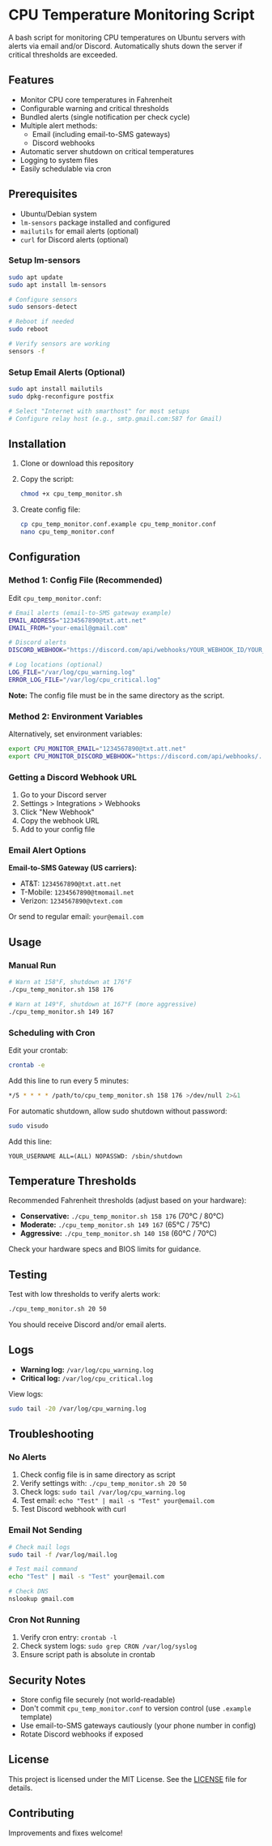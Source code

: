 # CPU Temperature Monitoring Script

A bash script for monitoring CPU temperatures on Ubuntu servers with alerts via email and/or Discord. Automatically shuts down the server if critical thresholds are exceeded.

## Features

- Monitor CPU core temperatures in Fahrenheit
- Configurable warning and critical thresholds
- Bundled alerts (single notification per check cycle)
- Multiple alert methods:
  - Email (including email-to-SMS gateways)
  - Discord webhooks
- Automatic server shutdown on critical temperatures
- Logging to system files
- Easily schedulable via cron

## Prerequisites

- Ubuntu/Debian system
- `lm-sensors` package installed and configured
- `mailutils` for email alerts (optional)
- `curl` for Discord alerts (optional)

### Setup lm-sensors

```bash
sudo apt update
sudo apt install lm-sensors

# Configure sensors
sudo sensors-detect

# Reboot if needed
sudo reboot

# Verify sensors are working
sensors -f
```

### Setup Email Alerts (Optional)

```bash
sudo apt install mailutils
sudo dpkg-reconfigure postfix

# Select "Internet with smarthost" for most setups
# Configure relay host (e.g., smtp.gmail.com:587 for Gmail)
```

## Installation

1. Clone or download this repository
2. Copy the script:
   ```bash
   chmod +x cpu_temp_monitor.sh
   ```

3. Create config file:
   ```bash
   cp cpu_temp_monitor.conf.example cpu_temp_monitor.conf
   nano cpu_temp_monitor.conf
   ```

## Configuration

### Method 1: Config File (Recommended)

Edit `cpu_temp_monitor.conf`:

```bash
# Email alerts (email-to-SMS gateway example)
EMAIL_ADDRESS="1234567890@txt.att.net"
EMAIL_FROM="your-email@gmail.com"

# Discord alerts
DISCORD_WEBHOOK="https://discord.com/api/webhooks/YOUR_WEBHOOK_ID/YOUR_WEBHOOK_TOKEN"

# Log locations (optional)
LOG_FILE="/var/log/cpu_warning.log"
ERROR_LOG_FILE="/var/log/cpu_critical.log"
```

**Note:** The config file must be in the same directory as the script.

### Method 2: Environment Variables

Alternatively, set environment variables:

```bash
export CPU_MONITOR_EMAIL="1234567890@txt.att.net"
export CPU_MONITOR_DISCORD_WEBHOOK="https://discord.com/api/webhooks/..."
```

### Getting a Discord Webhook URL

1. Go to your Discord server
2. Settings > Integrations > Webhooks
3. Click "New Webhook"
4. Copy the webhook URL
5. Add to your config file

### Email Alert Options

**Email-to-SMS Gateway (US carriers):**
- AT&T: `1234567890@txt.att.net`
- T-Mobile: `1234567890@tmomail.net`
- Verizon: `1234567890@vtext.com`

Or send to regular email: `your@email.com`

## Usage

### Manual Run

```bash
# Warn at 158°F, shutdown at 176°F
./cpu_temp_monitor.sh 158 176

# Warn at 149°F, shutdown at 167°F (more aggressive)
./cpu_temp_monitor.sh 149 167
```

### Scheduling with Cron

Edit your crontab:

```bash
crontab -e
```

Add this line to run every 5 minutes:

```bash
*/5 * * * * /path/to/cpu_temp_monitor.sh 158 176 >/dev/null 2>&1
```

For automatic shutdown, allow sudo shutdown without password:

```bash
sudo visudo
```

Add this line:

```
YOUR_USERNAME ALL=(ALL) NOPASSWD: /sbin/shutdown
```

## Temperature Thresholds

Recommended Fahrenheit thresholds (adjust based on your hardware):

- **Conservative:** `./cpu_temp_monitor.sh 158 176` (70°C / 80°C)
- **Moderate:** `./cpu_temp_monitor.sh 149 167` (65°C / 75°C)
- **Aggressive:** `./cpu_temp_monitor.sh 140 158` (60°C / 70°C)

Check your hardware specs and BIOS limits for guidance.

## Testing

Test with low thresholds to verify alerts work:

```bash
./cpu_temp_monitor.sh 20 50
```

You should receive Discord and/or email alerts.

## Logs

- **Warning log:** `/var/log/cpu_warning.log`
- **Critical log:** `/var/log/cpu_critical.log`

View logs:

```bash
sudo tail -20 /var/log/cpu_warning.log
```

## Troubleshooting

### No Alerts

1. Check config file is in same directory as script
2. Verify settings with: `./cpu_temp_monitor.sh 20 50`
3. Check logs: `sudo tail /var/log/cpu_warning.log`
4. Test email: `echo "Test" | mail -s "Test" your@email.com`
5. Test Discord webhook with curl

### Email Not Sending

```bash
# Check mail logs
sudo tail -f /var/log/mail.log

# Test mail command
echo "Test" | mail -s "Test" your@email.com

# Check DNS
nslookup gmail.com
```

### Cron Not Running

1. Verify cron entry: `crontab -l`
2. Check system logs: `sudo grep CRON /var/log/syslog`
3. Ensure script path is absolute in crontab

## Security Notes

- Store config file securely (not world-readable)
- Don't commit `cpu_temp_monitor.conf` to version control (use `.example` template)
- Use email-to-SMS gateways cautiously (your phone number in config)
- Rotate Discord webhooks if exposed

## License

This project is licensed under the MIT License. See the [LICENSE](LICENSE) file for details.

## Contributing

Improvements and fixes welcome!
